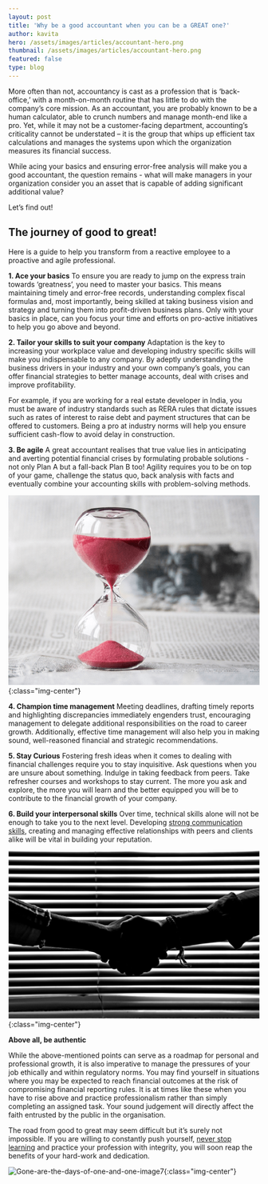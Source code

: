 ```yaml
---
layout: post
title: 'Why be a good accountant when you can be a GREAT one?'
author: kavita
hero: /assets/images/articles/accountant-hero.png
thumbnail: /assets/images/articles/accountant-hero.png
featured: false
type: blog
---
```


More often than not, accountancy is cast as a profession that is ‘back-office,’ with a month-on-month routine that has little to do with the company’s core mission. As an accountant, you are probably known to be a human calculator, able to crunch numbers and manage month-end like a pro. Yet, while it may not be a customer-facing department, accounting’s criticality cannot be understated – it is the group that whips up efficient tax calculations and manages the systems upon which the organization measures its financial success.

While acing your basics and ensuring error-free analysis will make you a good accountant, the question remains - what will make managers in your organization consider you an asset that is capable of adding significant additional value?

Let’s find out!

## The journey of good to great!

Here is a guide to help you transform from a reactive employee to a proactive and agile professional.

**1. Ace your basics**
To ensure you are ready to jump on the express train towards ‘greatness’, you need to master your basics. This means maintaining timely and error-free records, understanding complex fiscal formulas and, most importantly, being skilled at taking business vision and strategy and turning them into profit-driven business plans. Only with your basics in place, can you focus your time and efforts on pro-active initiatives to help you go above and beyond.

**2. Tailor your skills to suit your company**
Adaptation is the key to increasing your workplace value and developing industry specific skills will make you indispensable to any company. By adeptly understanding the business drivers in your industry and your own company’s goals, you can offer financial strategies to better manage accounts, deal with crises and improve profitability.

For example, if you are working for a real estate developer in India, you must be aware of industry standards such as RERA rules that dictate issues such as rates of interest to raise debt and payment structures that can be offered to customers. Being a pro at industry norms will help you ensure sufficient cash-flow to avoid delay in construction.

**3. Be agile**
A great accountant realises that true value lies in anticipating and averting potential financial crises by formulating probable solutions - not only Plan A but a fall-back Plan B too! Agility requires you to be on top of your game, challenge the status quo, back analysis with facts and eventually combine your accounting skills with problem-solving methods.

![Great-Accountant-image1](/assets/images/articles/account-image1.png){:class="img-center"}

**4. Champion time management**
Meeting deadlines, drafting timely reports and highlighting discrepancies immediately engenders trust, encouraging management to delegate additional responsibilities on the road to career growth. Additionally, effective time management will also help you in making sound, well-reasoned financial and strategic recommendations.

**5. Stay Curious**
Fostering fresh ideas when it comes to dealing with financial challenges require you to stay inquisitive. Ask questions when you are unsure about something. Indulge in taking feedback from peers. Take refresher courses and workshops to stay current. The more you ask and explore, the more you will learn and the better equipped you will be to contribute to the financial growth of your company.

**6. Build your interpersonal skills**
Over time, technical skills alone will not be enough to take you to the next level. Developing [strong communication skills](https://lore.online/results/communication), creating and managing effective relationships with peers and clients alike will be vital in building your reputation.

![Great-Accountant-image2](/assets/images/articles/accountant-image2.png){:class="img-center"}

**Above all, be authentic**

While the above-mentioned points can serve as a roadmap for personal and professional growth, it is also imperative to manage the pressures of your job ethically and within regulatory norms. You may find yourself in situations where you may be expected to reach financial outcomes at the risk of compromising financial reporting rules. It is at times like these when you have to rise above and practice professionalism rather than simply completing an assigned task. Your sound judgement will directly affect the faith entrusted by the public in the organisation.

The road from good to great may seem difficult but it’s surely not impossible. If you are willing to constantly push yourself, [never stop learning](https://blog.lore.online/2019/07/02/gone-are-the-days-part2.html) and practice your profession with integrity, you will soon reap the benefits of your hard-work and dedication.

![Gone-are-the-days-of-one-and-one-image7](https://miro.medium.com/max/700/1*NFsAIdbqSXgcCsRjAcBWTQ.jpeg){:class="img-center"}
